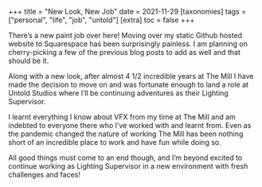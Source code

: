 +++
title = "New Look, New Job"
date = 2021-11-29
[taxonomies]
  tags = ["personal", "life", "job", "untold"]
[extra]
  toc = false
+++

There’s a new paint job over here! Moving over my static Github hosted website to Squarespace has been surprisingly painless. I am planning on cherry-picking a few of the previous blog posts to add as well and that should be it. 

Along with a new look, after almost 4 1/2 incredible years at The Mill I have made the decision to move on and was fortunate enough to land a role at Untold Studios where I’ll be continuing adventures as their Lighting Supervisor.

I learnt everything I know about VFX from my time at The Mill and am indebted to everyone there who I’ve worked with and learnt from. Even as the pandemic changed the nature of working The Mill has been nothing short of an incredible place to work and have fun while doing so.

All good things must come to an end though, and I’m beyond excited to continue working as Lighting Supervisor in a new environment with fresh challenges and faces!
